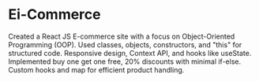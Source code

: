 # Ei-Commerce
Created a React JS E-commerce site with a focus on Object-Oriented Programming (OOP). Used classes, objects, constructors, and "this" for structured code. Responsive design, Context API, and hooks like useState. Implemented buy one get one free, 20% discounts with minimal if-else. Custom hooks and map for efficient product handling.
